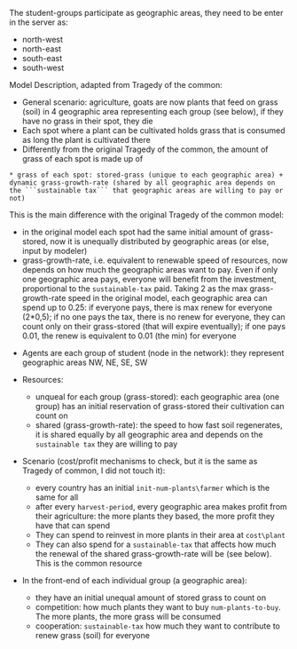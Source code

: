 The student-groups participate as geographic areas, they need to be enter in the server as: 
* north-west
* north-east
* south-east
* south-west

Model Description, adapted from Tragedy of the common:

* General scenario: agriculture, goats are now plants that feed on grass (soil) in 4 geographic area representing each group (see below), if they have no grass in their spot, they die
* Each spot where a plant can be cultivated holds grass that is consumed as long the plant is cultivated there
* Differently from the original Tragedy of the common, the amount of grass of each spot is made up of
```
* grass of each spot: stored-grass (unique to each geographic area) + dynamic grass-growth-rate (shared by all geographic area depends on the ```sustainable tax``` that geographic areas are willing to pay or not)
```

This is the main difference with the original Tragedy of the common model:
  + in the original model each spot had the same initial amount of grass-stored, now it is unequally distributed by geographic areas (or else, input by modeler)
  + grass-growth-rate, i.e. equivalent to renewable speed of resources, now depends on how much the geographic areas want to pay. Even if only one geographic area pays, everyone will benefit from the investment, proportional to the ```sustainable-tax``` paid. Taking 2 as the max grass-growth-rate speed in the original model, each geographic area can spend up to 0.25: if everyone pays, there is max renew for everyone (2*0,5); if no one pays the tax, there is no renew for everyone, they can count only on their grass-stored  (that will expire  eventually); if one pays 0.01, the renew is equivalent to 0.01 (the min) for everyone

  
* Agents are each group of student (node in the network): they represent geographic areas NW, NE, SE, SW

* Resources:
  + unqueal for each group (grass-stored): each geographic area (one group) has an initial reservation of grass-stored their cultivation can count on
  + shared (grass-growth-rate): the speed to how fast soil regenerates, it is shared equally by all geographic area and depends on the ```sustainable tax``` they are willing to pay
 
* Scenario (cost/profit mechanisms to check, but it is the same as Tragedy of common, I did not touch it):
  + every country has an initial ```init-num-plants\farmer``` which is the same for all
  + after every ```harvest-period```, every geographic area makes profit from their agriculture: the more plants they based, the more profit they have that can spend
  + They can spend to reinvest in more plants in their area at ```cost\plant```
  + They can also spend for a ```sustainable-tax``` that affects how much the renewal of the shared grass-growth-rate will be (see below). This is the common resource

* In the front-end of each individual group (a geographic area):
  + they have an initial unequal amount of stored grass to count on
  + competition: how much plants they want to buy ```num-plants-to-buy```. The more plants, the more grass will be consumed
  + cooperation: ```sustainable-tax``` how much they want to contribute to renew grass (soil) for everyone
